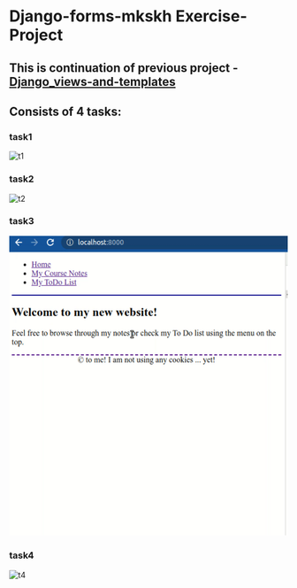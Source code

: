 # Django-forms-mkskh Exercise-Project 

## This is continuation of previous project - [Django_views-and-templates](https://github.com/mkskh/Django_views-and-templates-mkskh/tree/main) 

## Consists of 4 tasks:

### task1
![t1](tasks_visualizations/task1_result.png)

### task2
![t2](tasks_visualizations/task2_result.png)

### task3
![t3](tasks_visualizations/task3_result.gif)

### task4
![t4](tasks_visualizations/task4_1_result.gif)

